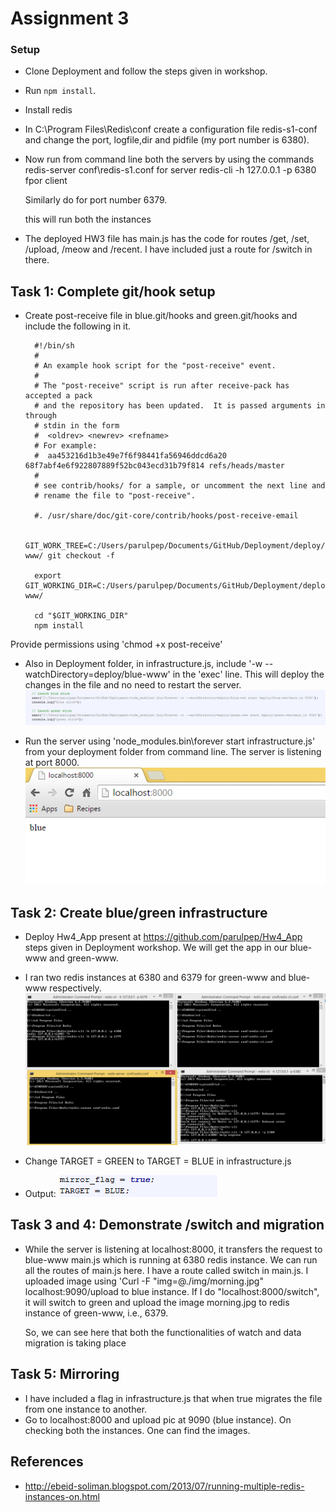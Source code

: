 Assignment 3
============

### Setup

* Clone Deployment and follow the steps given in workshop.
* Run `npm install`.
* Install redis
* In C:\Program Files\Redis\conf create a configuration file redis-s1-conf and change the port, logfile,dir and pidfile (my port number is 6380).
* Now run from command line both the servers by using the commands
   redis-server conf\redis-s1.conf for server
   redis-cli -h 127.0.0.1 -p 6380 fpor client
   
   Similarly do for port number 6379.
   
   this will run both the instances
   
* The deployed HW3 file has main.js has the code for routes /get, /set, /upload, /meow and /recent. I have included just a route for /switch in there.

## Task 1: Complete git/hook setup

* Create post-receive file in blue.git/hooks and green.git/hooks and include the following in it.
        
		#!/bin/sh
		#
		# An example hook script for the "post-receive" event.
		#
		# The "post-receive" script is run after receive-pack has accepted a pack
		# and the repository has been updated.  It is passed arguments in through
		# stdin in the form
		#  <oldrev> <newrev> <refname>
		# For example:
		#  aa453216d1b3e49e7f6f98441fa56946ddcd6a20 68f7abf4e6f922807889f52bc043ecd31b79f814 refs/heads/master
		#
		# see contrib/hooks/ for a sample, or uncomment the next line and
		# rename the file to "post-receive".

		#. /usr/share/doc/git-core/contrib/hooks/post-receive-email

		GIT_WORK_TREE=C:/Users/parulpep/Documents/GitHub/Deployment/deploy/blue-www/ git checkout -f

		export GIT_WORKING_DIR=C:/Users/parulpep/Documents/GitHub/Deployment/deploy/blue-www/

		cd "$GIT_WORKING_DIR"
		npm install

Provide permissions using 'chmod +x post-receive'



* Also in Deployment folder, in infrastructure.js, include '-w --watchDirectory=deploy/blue-www' in the 'exec' line. This will deploy the changes in the file and no need to restart the server.
![/exec_watch](https://github.com/parulpep/HW4_Infra/blob/master/exec_watch.PNG)

* Run the server using 'node_modules\.bin\forever start infrastructure.js' from your deployment folder from command line. The server is listening at port 8000.
![/running_server](https://github.com/parulpep/HW4_Infra/blob/master/running_server.PNG)

## Task 2: Create blue/green infrastructure

* Deploy Hw4_App present at https://github.com/parulpep/Hw4_App
  steps given in Deployment workshop. We will get the app in our
  blue-www and green-www.

* I ran two redis instances at 6380 and 6379 for green-www and blue-www respectively.
![/redis_instances](https://github.com/parulpep/HW4_Infra/blob/master/redis_instances.PNG)

* Change TARGET = GREEN to TARGET = BLUE in infrastructure.js
* Output: 
![/target_blue](https://github.com/parulpep/HW4_Infra/blob/master/target_blue.PNG)



## Task 3 and 4: Demonstrate /switch and migration

* While the server is listening at localhost:8000, it transfers the request to blue-www main.js which is running at 6380 redis instance. We can run all the routes of main.js
  here. I have a route called switch in main.js. I uploaded image using 'Curl -F "img=@./img/morning.jpg" localhost:9090/upload to blue instance.
  If I do "localhost:8000/switch", it will switch to green and upload the image morning.jpg to redis instance of green-www, i.e., 6379.
  
  So, we can see here that both the functionalities of watch and data migration is taking place

## Task 5: Mirroring

* I have included a flag in infrastructure.js that when true migrates the file from 
  one instance to another.
* Go to localhost:8000 and upload pic at 9090 (blue instance). On checking both the instances. One can find the images.

  
## References

* http://ebeid-soliman.blogspot.com/2013/07/running-multiple-redis-instances-on.html
